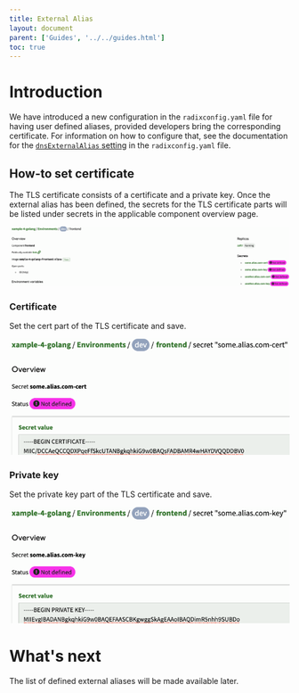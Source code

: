 ```yaml
---
title: External Alias
layout: document
parent: ['Guides', '../../guides.html']
toc: true
---
```


# Introduction

We have introduced a new configuration in the `radixconfig.yaml` file for having user defined aliases, provided developers bring the corresponding certificate. For information on how to configure that, see the documentation for the [`dnsExternalAlias` setting](../../reference-radix-config/#dnsexternalalias) in the `radixconfig.yaml` file.

## How-to set certificate

The TLS certificate consists of a certificate and a private key. Once the external alias has been defined, the secrets for the TLS certificate parts will be listed under secrets in the applicable component overview page.

![List of secrets for corresponding TLS certificate](list-of-external-alias-secrets.png "List of Secrets")

### Certificate 
Set the cert part of the TLS certificate and save.

![Setting the cert part](setting-cert.png "Setting cert")

### Private key
Set the private key part of the TLS certificate and save.

![Setting the private key part](setting-private-key.png "Setting private key")

# What's next

The list of defined external aliases will be made available later.
